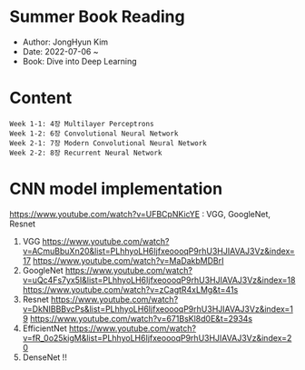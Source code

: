 # Summer Book Reading 
- Author: JongHyun Kim 
- Date: 2022-07-06 ~ 
- Book: Dive into Deep Learning 

# Content 
    Week 1-1: 4장 Multilayer Perceptrons 
    Week 1-2: 6장 Convolutional Neural Network 
    Week 2-1: 7장 Modern Convolutional Neural Network 
    Week 2-2: 8장 Recurrent Neural Network 

# CNN model implementation

https://www.youtube.com/watch?v=UFBCpNKicYE : VGG, GoogleNet, Resnet 
1. VGG 
    https://www.youtube.com/watch?v=ACmuBbuXn20&list=PLhhyoLH6IjfxeoooqP9rhU3HJIAVAJ3Vz&index=17
    https://www.youtube.com/watch?v=MaDakbMDBrI
2. GoogleNet 
    https://www.youtube.com/watch?v=uQc4Fs7yx5I&list=PLhhyoLH6IjfxeoooqP9rhU3HJIAVAJ3Vz&index=18
    https://www.youtube.com/watch?v=zCagtR4xLMg&t=41s
3. Resnet
    https://www.youtube.com/watch?v=DkNIBBBvcPs&list=PLhhyoLH6IjfxeoooqP9rhU3HJIAVAJ3Vz&index=19
    https://www.youtube.com/watch?v=671BsKl8d0E&t=2934s
4. EfficientNet
    https://www.youtube.com/watch?v=fR_0o25kigM&list=PLhhyoLH6IjfxeoooqP9rhU3HJIAVAJ3Vz&index=20
5. DenseNet !!